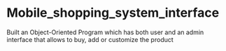 # Mobile_shopping_system_interface
Built an Object-Oriented Program which has both user and an admin interface that allows to buy, add or customize the product
